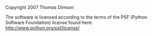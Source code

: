 Copyright 2007 Thomas Dimson

The software is licensed according to the terms of the PSF (Python Software Foundation) license found here: http://www.python.org/psf/license/